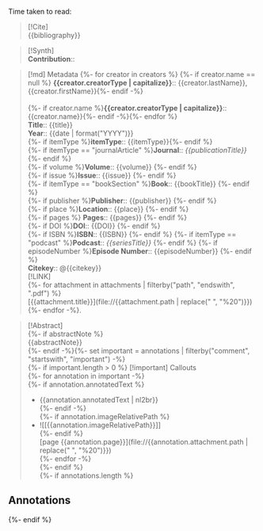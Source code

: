Time taken to read: 
> [!Cite]  
> {{bibliography}}

> [!Synth]  
>**Contribution**::

>[!md]  Metadata
> {%- for creator in creators %} {%- if creator.name == null %} **{{creator.creatorType | capitalize}}**:: {{creator.lastName}}, {{creator.firstName}}{%- endif -%}</br>  
> {%- if creator.name %}**{{creator.creatorType | capitalize}}**:: {{creator.name}}{%- endif -%}{%- endfor %}    
> **Title**:: {{title}}    
> **Year**:: {{date | format("YYYY")}}     
> {%- if itemType %}**itemType**:: {{itemType}}{%- endif %}    
> {%- if itemType == "journalArticle" %}**Journal**:: *{{publicationTitle}}* {%- endif %}    
> {%- if volume %}**Volume**:: {{volume}} {%- endif %}    
> {%- if issue %}**Issue**:: {{issue}} {%- endif %}     
> {%- if itemType == "bookSection" %}**Book**:: {{bookTitle}} {%- endif %}    
> {%- if publisher %}**Publisher**:: {{publisher}} {%- endif %}    
> {%- if place %}**Location**:: {{place}} {%- endif %}     
> {%- if pages %} **Pages**:: {{pages}} {%- endif %}    
> {%- if DOI %}**DOI**:: {{DOI}} {%- endif %}    
> {%- if ISBN %}**ISBN**:: {{ISBN}} {%- endif %}
>  {%- if itemType == "podcast" %}**Podcast**:: *{{seriesTitle}}* {%- endif %} 
> {%- if episodeNumber %}**Episode Number**:: {{episodeNumber}} {%- endif %}    
> **Citekey**:: @{{citekey}}    
> [!LINK]   
> {%- for attachment in attachments | filterby("path", "endswith", ".pdf") %}  
>  [{{attachment.title}}](file://{{attachment.path | replace(" ", "%20")}})  {%- endfor -%}.

> [!Abstract]  
> {%- if abstractNote %}  
> {{abstractNote}}  
> {%- endif -%}{%- set important = annotations | filterby("comment", "startswith", "important") -%}  
> {%- if important.length > 0 %}
>[!important] Callouts  
{%- for annotation in important -%}  
{%- if annotation.annotatedText %}  
> - {{annotation.annotatedText | nl2br}}  
{%- endif -%}  
{%- if annotation.imageRelativePath %}  
> - ![[{{annotation.imageRelativePath}}]]  
{%- endif %}  
> [page {{annotation.page}}](file://{{annotation.attachment.path | replace(" ", "%20")}})  
{%- endfor -%}  
{%- endif %}  
{%- if annotations.length %}
## Annotations  
{%- endif %}  
